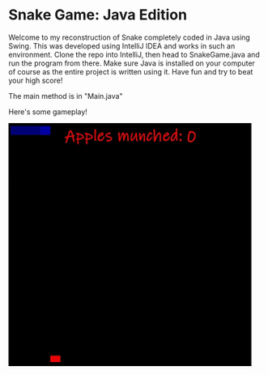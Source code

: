# Snake Game: Java Edition

Welcome to my reconstruction of Snake completely coded in Java using Swing. This was developed using IntelliJ IDEA and works in such an environment. Clone the repo into IntelliJ, then head to SnakeGame.java and run the program from there. Make sure Java is installed on your computer of course as the entire project is written using it. Have fun and try to beat your high score!

The main method is in "Main.java"

Here's some gameplay!

![](https://github.com/seangentree/Snake-Java-Swing-Edition/blob/master/gameplay_gif/snake_gameplay.gif)

